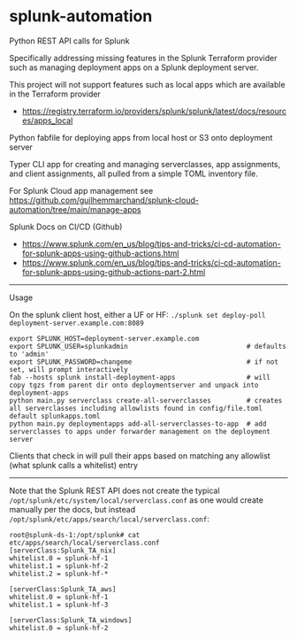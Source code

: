 # splunk-automation
Python REST API calls for Splunk

Specifically addressing missing features in the Splunk Terraform provider such as managing deployment apps on a Splunk deployment server.  

This project will not support features such as local apps which are available in the Terraform provider

* https://registry.terraform.io/providers/splunk/splunk/latest/docs/resources/apps_local

Python fabfile for deploying apps from local host or S3 onto deployment server

Typer CLI app for creating and managing serverclasses, app assignments, and client assignments, all pulled from a simple TOML inventory file.

For Splunk Cloud app management see https://github.com/guilhemmarchand/splunk-cloud-automation/tree/main/manage-apps

Splunk Docs on CI/CD (Github) 
* https://www.splunk.com/en_us/blog/tips-and-tricks/ci-cd-automation-for-splunk-apps-using-github-actions.html
* https://www.splunk.com/en_us/blog/tips-and-tricks/ci-cd-automation-for-splunk-apps-using-github-actions-part-2.html

***

Usage

On the splunk client host, either a UF or HF: `./splunk set deploy-poll deployment-server.example.com:8089`

```
export SPLUNK_HOST=deployment-server.example.com
export SPLUNK_USER=splunkadmin                              # defaults to 'admin'
export SPLUNK_PASSWORD=changeme                             # if not set, will prompt interactively
fab --hosts splunk install-deployment-apps                  # will copy tgzs from parent dir onto deploymentserver and unpack into deployment-apps
python main.py serverclass create-all-serverclasses         # creates all serverclasses including allowlists found in config/file.toml default splunkapps.toml
python main.py deploymentapps add-all-serverclasses-to-app  # add serverclasses to apps under forwarder management on the deployment server
```
Clients that check in will pull their apps based on matching any allowlist (what splunk calls a whitelist) entry

***

Note that the Splunk REST API does not create the typical `/opt/splunk/etc/system/local/serverclass.conf` as one would create manually per the docs, but instead `/opt/splunk/etc/apps/search/local/serverclass.conf`:

```
root@splunk-ds-1:/opt/splunk# cat etc/apps/search/local/serverclass.conf 
[serverClass:Splunk_TA_nix]
whitelist.0 = splunk-hf-1
whitelist.1 = splunk-hf-2
whitelist.2 = splunk-hf-*

[serverClass:Splunk_TA_aws]
whitelist.0 = splunk-hf-1
whitelist.1 = splunk-hf-3

[serverClass:Splunk_TA_windows]
whitelist.0 = splunk-hf-2
```
